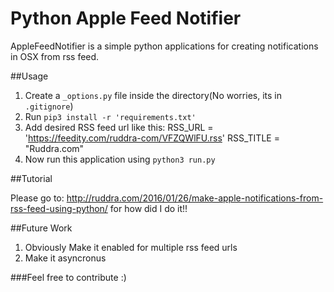 # Python Apple Feed Notifier
AppleFeedNotifier is a simple python applications for creating notifications in OSX from rss feed.

##Usage

1. Create a `_options.py` file inside the directory(No worries, its in `.gitignore`)
2. Run `pip3 install -r 'requirements.txt'`
3. Add desired RSS feed url like this:
        RSS_URL = 'https://feedity.com/ruddra-com/VFZQWlFU.rss'
        RSS_TITLE = "Ruddra.com"
4. Now run this application using `python3 run.py`

##Tutorial

Please go to: http://ruddra.com/2016/01/26/make-apple-notifications-from-rss-feed-using-python/ for how did I do it!!

##Future Work
1. Obviously Make it enabled for multiple rss feed urls
2. Make it asyncronus


###Feel free to contribute :)
